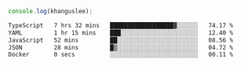 ```js
console.log(khanguslee);
```

<!--START_SECTION:waka-->

```txt
TypeScript   7 hrs 32 mins   ██████████████████▓░░░░░░   74.17 %
YAML         1 hr 15 mins    ███░░░░░░░░░░░░░░░░░░░░░░   12.40 %
JavaScript   52 mins         ██░░░░░░░░░░░░░░░░░░░░░░░   08.56 %
JSON         28 mins         █▒░░░░░░░░░░░░░░░░░░░░░░░   04.72 %
Docker       0 secs          ░░░░░░░░░░░░░░░░░░░░░░░░░   00.11 %
```

<!--END_SECTION:waka-->

<!--
**khanguslee/khanguslee** is a ✨ _special_ ✨ repository because its `README.md` (this file) appears on your GitHub profile.

Here are some ideas to get you started:

- 🔭 I’m currently working on ...
- 🌱 I’m currently learning ...
- 👯 I’m looking to collaborate on ...
- 🤔 I’m looking for help with ...
- 💬 Ask me about ...
- 📫 How to reach me: ...
- 😄 Pronouns: ...
- ⚡ Fun fact: ...
-->
